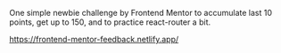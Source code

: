 One simple newbie challenge by Frontend Mentor to accumulate last 10 points, get up to 150, and to practice react-router a bit.

https://frontend-mentor-feedback.netlify.app/
